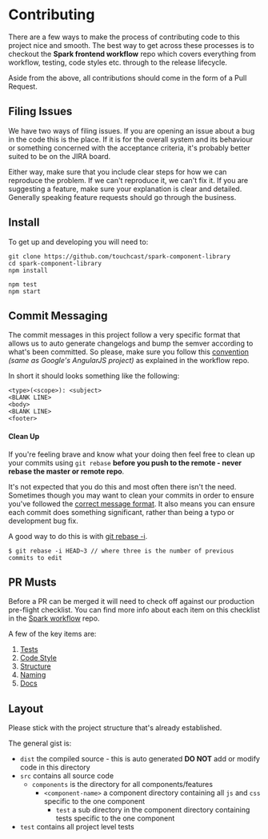 # Contributing

There are a few ways to make the process of contributing code to this project nice and smooth. The best way to get across these processes is to checkout the **Spark frontend workflow** repo which covers everything from workflow, testing, code styles etc. through to the release lifecycle.

Aside from the above, all contributions should come in the form of a Pull Request.

## Filing Issues

We have two ways of filing issues. If you are opening an issue about a bug in the code this is the place. If it is for the overall system and its behaviour or something concerned with the acceptance criteria, it's probably better suited to be on the JIRA board.

Either way, make sure that you include clear steps for how we can reproduce the problem. If we can't reproduce it, we can't fix it. If you are suggesting a feature, make sure your explanation is clear and detailed. Generally speaking feature requests should go through the business.

## Install

To get up and developing you will need to:

```
git clone https://github.com/touchcast/spark-component-library
cd spark-component-library
npm install

npm test
npm start
```


## Commit Messaging

The commit messages in this project follow a very specific format that allows us to auto generate changelogs and bump the semver according to what's been committed. So please, make sure you follow this <a href="https://github.com/touchcast/spark-workflow/blob/master/docs/workflow.md#commit-messaging" target="_blank">convention</a> *(same as Google's AngularJS project)* as explained in the workflow repo.

In short it should looks something like the following:

```
<type>(<scope>): <subject>
<BLANK LINE>
<body>
<BLANK LINE>
<footer>
```

#### Clean Up

If you're feeling brave and know what your doing then feel free to clean up your commits using `git rebase` **before you push to the remote - never rebase the master or remote repo**.

It's not expected that you do this and most often there isn't the need. Sometimes though you may want to clean your commits in order to ensure you've followed the [correct message format](#commit-messaging). It also means you can ensure each commit does something significant, rather than being a typo or development bug fix.

A good way to do this is with <a href="https://help.github.com/articles/about-git-rebase/" target="_blank">git rebase -i</a>.

```
$ git rebase -i HEAD~3 // where three is the number of previous commits to edit
```

## PR Musts

Before a PR can be merged it will need to check off against our production pre-flight checklist. You can find more info about each item on this checklist in the <a href="https://github.com/touchcast/spark-workflow/blob/master/docs/workflow.md#commit-messaging" target="_blank">Spark workflow</a> repo.

A few of the key items are:

1. <a href="https://github.com/touchcast/spark-workflow/blob/master/docs/workflow.md#tests" target="_blank">Tests</a>
1. <a href="https://github.com/touchcast/spark-workflow/blob/master/docs/workflow.md#style-guide" target="_blank">Code Style</a>
1. <a href="https://github.com/touchcast/spark-workflow/blob/master/docs/other.md#structure" target="_blank">Structure</a>
1. <a href="https://github.com/touchcast/spark-workflow/blob/master/docs/other.md#naming-conventions" target="_blank">Naming</a>
1. <a href="https://github.com/touchcast/spark-workflow/blob/master/docs/other.md#docs" target="_blank">Docs</a>

## Layout

Please stick with the project structure that's already established.

The general gist is:

* `dist` the compiled source - this is auto generated **DO NOT** add or modify code in this directory
* `src` contains all source code
	* `components` is the directory for all components/features
		* `<component-name>` a component directory containing all `js` and `css` specific to the one component
			* `test` a sub directory in the component directory containing tests specific to the one component
* `test` contains all project level tests

